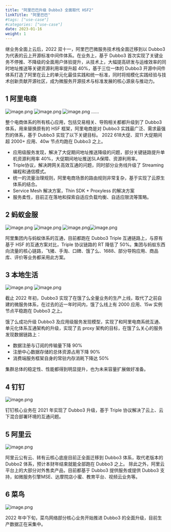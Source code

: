 ```yaml
---
title: "阿里巴巴升级 Dubbo3 全面取代 HSF2"
linkTitle: "阿里巴巴"
#tags: ["use-case"]
#categories: ["use-case"]
date: 2023-01-16
weight: 1
---
```


继业务全面上云后，2022 双十一，阿里巴巴微服务技术栈全面迁移到以 Dubbo3 为代表的云上开源标准中间件体系。在业务上，基于 Dubbo3 首次实现了关键业务不停推、不降级的全面用户体验提升，从技术上，大幅提高研发与运维效率的同时地址推送等关键资源利用率提升超 40%，基于三位一体的 Dubbo3 开源中间件体系打造了阿里在云上的单元化最佳实践和统一标准，同时将规模化实践经验与技术创新贡献开源社区，成为微服务开源技术与标准发展的核心源泉与推动力。
## 1 阿里电商
![image.png](https://intranetproxy.alipay.com/skylark/lark/0/2022/png/54037/1670649639544-2c49fc49-b25e-4fc9-845e-8b377ceba3bc.png#clientId=u31fa6127-23e9-4&crop=0&crop=0&crop=1&crop=1&from=paste&height=66&id=uf434669b&margin=%5Bobject%20Object%5D&name=image.png&originHeight=132&originWidth=204&originalType=binary&ratio=1&rotation=0&showTitle=false&size=13316&status=done&style=none&taskId=u81ec2327-b1f6-43a2-b908-31b91796169&title=&width=102) ![image.png](https://intranetproxy.alipay.com/skylark/lark/0/2022/png/54037/1670649088160-85a607de-4737-4e2d-90b2-49bf5b949332.png#clientId=u31fa6127-23e9-4&crop=0&crop=0&crop=1&crop=1&from=paste&height=81&id=l0QsD&margin=%5Bobject%20Object%5D&name=image.png&originHeight=162&originWidth=308&originalType=binary&ratio=1&rotation=0&showTitle=false&size=61949&status=done&style=none&taskId=ubb9c1593-7f65-4c84-997a-34e8e9b7f47&title=&width=154) ![image.png](https://intranetproxy.alipay.com/skylark/lark/0/2022/png/54037/1670649669327-fe6b77b6-3f34-4a18-b5c6-726729b69331.png#clientId=u31fa6127-23e9-4&crop=0&crop=0&crop=1&crop=1&from=paste&height=74&id=ufc994d2f&margin=%5Bobject%20Object%5D&name=image.png&originHeight=148&originWidth=404&originalType=binary&ratio=1&rotation=0&showTitle=false&size=35362&status=done&style=none&taskId=u2637ee3c-ea26-4a75-9a5c-2be5e913957&title=&width=202) ......

整个电商体系的所有核心应用，包括交易相关、导购相关都都升级到了 Dubbo3 体系，用来替换原有的 HSF 框架，阿里电商是对 Dubbo3 实践最广泛、需求最强烈的体系，基于 Dubbo3 实现了以下关键目标。
2022 618大促、双11 大促期间 超 2000+ 应用、40w 节点均跑在 Dubbo3 之上。

- 应用级服务发现，解决了大促期间地址推送降级的问题，部分关键链路提升单机资源利用率 40%，大促期间地址推送SLA保障、资源利用率。
- Triple协议，解决跨网关高效互通的问题，同时部分业务线升级了 Streaming 编程和通信模式。
- 统一的流量治理规则，阿里电商场景的路由规则非常复杂，基于实现了云原生体系的结合。
- Service Mesh 解决方案，Thin SDK + Proxyless 的解决方案
- 服务柔性，目前正在落地和探索自适应负载均衡、自适应限流等策略。

## 2 蚂蚁金服
![image.png](https://intranetproxy.alipay.com/skylark/lark/0/2022/png/54037/1670648656034-5b9cfafc-899b-400b-9edb-4e6775febba4.png#clientId=u31fa6127-23e9-4&crop=0&crop=0&crop=1&crop=1&from=paste&height=46&id=ub2336156&margin=%5Bobject%20Object%5D&name=image.png&originHeight=66&originWidth=162&originalType=binary&ratio=1&rotation=0&showTitle=false&size=10659&status=done&style=none&taskId=u79c80d75-a418-4b93-b16d-6c46304d343&title=&width=113) ![image.png](https://intranetproxy.alipay.com/skylark/lark/0/2022/png/54037/1670649020622-256254e8-4ef1-43f6-b1c1-a9d29b80bdd1.png#clientId=u31fa6127-23e9-4&crop=0&crop=0&crop=1&crop=1&from=paste&height=57&id=uf2a1d369&margin=%5Bobject%20Object%5D&name=image.png&originHeight=114&originWidth=372&originalType=binary&ratio=1&rotation=0&showTitle=false&size=25430&status=done&style=none&taskId=u685e5a50-cdcc-45d4-9806-f119df0d378&title=&width=186) ![image.png](https://intranetproxy.alipay.com/skylark/lark/0/2022/png/54037/1670649055218-13ba694c-68e6-4e88-b981-a8db546839b0.png#clientId=u31fa6127-23e9-4&crop=0&crop=0&crop=1&crop=1&from=paste&height=59&id=ue3ffce18&margin=%5Bobject%20Object%5D&name=image.png&originHeight=118&originWidth=414&originalType=binary&ratio=1&rotation=0&showTitle=false&size=9958&status=done&style=none&taskId=u25313916-0a19-4b21-a6c1-5da20a95dca&title=&width=207)![image.png](https://intranetproxy.alipay.com/skylark/lark/0/2022/png/54037/1670649088160-85a607de-4737-4e2d-90b2-49bf5b949332.png#clientId=u31fa6127-23e9-4&crop=0&crop=0&crop=1&crop=1&from=paste&height=81&id=ud329ff16&margin=%5Bobject%20Object%5D&name=image.png&originHeight=162&originWidth=308&originalType=binary&ratio=1&rotation=0&showTitle=false&size=61949&status=done&style=none&taskId=ubb9c1593-7f65-4c84-997a-34e8e9b7f47&title=&width=154)

阿里集团内与蚂蚁体系的互通，目前都跑在 Dubbo3 Triple 互通链路上，与原有基于 HSF 的互通方案对比，Triple 协议链路的 RT 降低了 50%。集团与蚂蚁东西向流量的核心链路，飞猪、手淘、口碑、饿了么、1688、部分导购应用、商品库、评价等业务都采用此方案。

## 3 本地生活
![image.png](https://intranetproxy.alipay.com/skylark/lark/0/2022/png/54037/1670648615017-544b873b-4bc3-4e17-8eac-87bf5d42cbf3.png#clientId=u31fa6127-23e9-4&crop=0&crop=0&crop=1&crop=1&from=paste&height=53&id=u397bea65&margin=%5Bobject%20Object%5D&name=image.png&originHeight=106&originWidth=308&originalType=binary&ratio=1&rotation=0&showTitle=false&size=15119&status=done&style=none&taskId=u727184c0-ef5b-4156-91b9-8e927657a98&title=&width=154)  ![image.png](https://intranetproxy.alipay.com/skylark/lark/0/2022/png/54037/1670650306384-a949c14f-191f-4537-b5d5-dc28844ca490.png#clientId=u8f193c04-9173-4&crop=0&crop=0&crop=1&crop=1&from=paste&height=45&id=u0dfaf022&margin=%5Bobject%20Object%5D&name=image.png&originHeight=84&originWidth=272&originalType=binary&ratio=1&rotation=0&showTitle=false&size=20212&status=done&style=none&taskId=u466a9278-caf7-40ad-ba03-d2fb168f83f&title=&width=147)

截止 2022 年初，Dubbo3 实现了在饿了么全量业务的生产上线，取代了之前自建的微服务体系，在过去的近一年时间内，饿了么线上有 2000 应用、15w 实例节点平稳跑在 Dubbo3 之上。

饿了么成功升级 Dubbo3 及应用级服务发现模型，实现了和阿里电商系统互通、单元化体系互通架构的升级，实现了去 proxy 架构的目标，在饿了么关心的服务发现数据链路上：

- 数据注册与订阅的传输量下降 90%
- 注册中心数据存储的总体资源占用下降 90%
- 消费端服务框架自身的常驻内存消耗下降达 50%

集群总体的稳定性、性能都得到明显提升，也为未来容量扩展做好准备。
## 4 钉钉
![image.png](https://intranetproxy.alipay.com/skylark/lark/0/2022/png/54037/1670649135935-0d6804cc-00ca-4acb-a7b3-842377d1a6b0.png#clientId=u31fa6127-23e9-4&crop=0&crop=0&crop=1&crop=1&from=paste&height=57&id=u6203f26b&margin=%5Bobject%20Object%5D&name=image.png&originHeight=114&originWidth=266&originalType=binary&ratio=1&rotation=0&showTitle=false&size=10659&status=done&style=none&taskId=ufd0b0ffa-2aff-4ba9-83c7-764ae24a31a&title=&width=133)

钉钉核心业务在 2021 年实现了 Dubbo3 升级，基于 Triple 协议解决了云上、云下混合部署环境的互通问题。


## 5 阿里云
![image.png](https://intranetproxy.alipay.com/skylark/lark/0/2022/png/54037/1670649159068-ed9ba59b-9e3d-4268-be7e-c327227baa7b.png#clientId=u31fa6127-23e9-4&crop=0&crop=0&crop=1&crop=1&from=paste&height=44&id=u90dcb125&margin=%5Bobject%20Object%5D&name=image.png&originHeight=88&originWidth=216&originalType=binary&ratio=1&rotation=0&showTitle=false&size=7597&status=done&style=none&taskId=ub661eabe-098b-4f30-b213-bd1b8dea581&title=&width=108)

阿里云公有云、转有云核心底座目前正全面迁移到 Dubbo3 体系，取代老版本的 Dubbo2 体系，预计本财年结束就能全部跑在 Dubbo3 之上。
除此之外，阿里云平台上的大部分对外售卖产品，目前都基于 Dubbo3 提供服务或提供 Dubbo3 支持，如微服务引擎MSE、达摩院店小蜜、教育平台、视频云业务等。

## 6 菜鸟
![image.png](https://intranetproxy.alipay.com/skylark/lark/0/2022/png/54037/1670650418063-31eee85d-9e6a-474c-ade7-4a45fc956ae4.png#clientId=u8f193c04-9173-4&crop=0&crop=0&crop=1&crop=1&from=paste&height=64&id=ud036f280&margin=%5Bobject%20Object%5D&name=image.png&originHeight=128&originWidth=290&originalType=binary&ratio=1&rotation=0&showTitle=false&size=13571&status=done&style=none&taskId=u8d7f509c-983a-483b-9fd9-00cf05f65c8&title=&width=145)

2022 年中下旬，菜鸟网络部分核心业务开始推进 Dubbo3 的全面升级，目前生产数据正在采集中。



